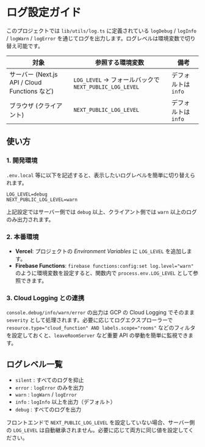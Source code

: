 # ログ設定ガイド

このプロジェクトでは `lib/utils/log.ts` に定義されている `logDebug` / `logInfo` / `logWarn` / `logError` を通じてログを出力します。ログレベルは環境変数で切り替え可能です。

| 対象 | 参照する環境変数 | 備考 |
|------|-------------------|------|
| サーバー (Next.js API / Cloud Functions など) | `LOG_LEVEL` → フォールバックで `NEXT_PUBLIC_LOG_LEVEL` | デフォルトは `info` |
| ブラウザ (クライアント) | `NEXT_PUBLIC_LOG_LEVEL` | デフォルトは `info` |

## 使い方

### 1. 開発環境

`.env.local` 等に以下を記述すると、表示したいログレベルを簡単に切り替えられます。

```env
LOG_LEVEL=debug
NEXT_PUBLIC_LOG_LEVEL=warn
```

上記設定ではサーバー側では `debug` 以上、クライアント側では `warn` 以上のログのみ出力されます。

### 2. 本番環境

- **Vercel**: プロジェクトの *Environment Variables* に `LOG_LEVEL` を追加します。
- **Firebase Functions**: `firebase functions:config:set log.level="warn"` のように環境変数を設定すると、関数内で `process.env.LOG_LEVEL` として参照できます。


### 3. Cloud Logging との連携

`console.debug/info/warn/error` の出力は GCP の Cloud Logging でそのまま `severity` として処理されます。必要に応じてログエクスプローラーで `resource.type="cloud_function" AND labels.scope="rooms"` などのフィルタを設定しておくと、`leaveRoomServer` など重要 API の挙動を簡単に監視できます。

## ログレベル一覧

- `silent` : すべてのログを抑止
- `error`  : `logError` のみを出力
- `warn`   : `logWarn` / `logError`
- `info`   : `logInfo` 以上を出力（デフォルト）
- `debug`  : すべてのログを出力

フロントエンドで `NEXT_PUBLIC_LOG_LEVEL` を設定していない場合、サーバー側の `LOG_LEVEL` は自動継承されません。必要に応じて両方に同じ値を設定してください。

